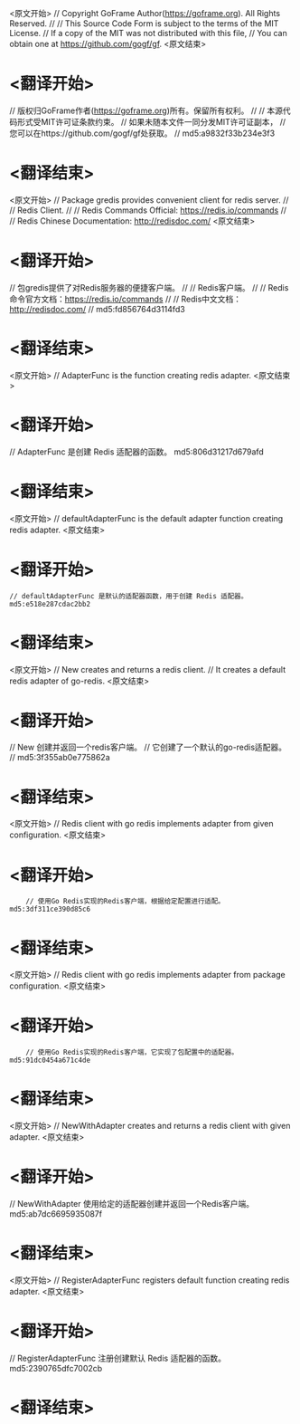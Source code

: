 
<原文开始>
// Copyright GoFrame Author(https://goframe.org). All Rights Reserved.
//
// This Source Code Form is subject to the terms of the MIT License.
// If a copy of the MIT was not distributed with this file,
// You can obtain one at https://github.com/gogf/gf.
<原文结束>

# <翻译开始>
// 版权归GoFrame作者(https://goframe.org)所有。保留所有权利。
//
// 本源代码形式受MIT许可证条款约束。
// 如果未随本文件一同分发MIT许可证副本，
// 您可以在https://github.com/gogf/gf处获取。
// md5:a9832f33b234e3f3
# <翻译结束>


<原文开始>
// Package gredis provides convenient client for redis server.
//
// Redis Client.
//
// Redis Commands Official: https://redis.io/commands
//
// Redis Chinese Documentation: http://redisdoc.com/
<原文结束>

# <翻译开始>
// 包gredis提供了对Redis服务器的便捷客户端。
//
// Redis客户端。
//
// Redis命令官方文档：https://redis.io/commands
//
// Redis中文文档：http://redisdoc.com/
// md5:fd856764d3114fd3
# <翻译结束>


<原文开始>
// AdapterFunc is the function creating redis adapter.
<原文结束>

# <翻译开始>
// AdapterFunc 是创建 Redis 适配器的函数。 md5:806d31217d679afd
# <翻译结束>


<原文开始>
// defaultAdapterFunc is the default adapter function creating redis adapter.
<原文结束>

# <翻译开始>
	// defaultAdapterFunc 是默认的适配器函数，用于创建 Redis 适配器。 md5:e518e287cdac2bb2
# <翻译结束>


<原文开始>
// New creates and returns a redis client.
// It creates a default redis adapter of go-redis.
<原文结束>

# <翻译开始>
// New 创建并返回一个redis客户端。
// 它创建了一个默认的go-redis适配器。
// md5:3f355ab0e775862a
# <翻译结束>


<原文开始>
// Redis client with go redis implements adapter from given configuration.
<原文结束>

# <翻译开始>
		// 使用Go Redis实现的Redis客户端，根据给定配置进行适配。 md5:3df311ce390d85c6
# <翻译结束>


<原文开始>
// Redis client with go redis implements adapter from package configuration.
<原文结束>

# <翻译开始>
		// 使用Go Redis实现的Redis客户端，它实现了包配置中的适配器。 md5:91dc0454a671c4de
# <翻译结束>


<原文开始>
// NewWithAdapter creates and returns a redis client with given adapter.
<原文结束>

# <翻译开始>
// NewWithAdapter 使用给定的适配器创建并返回一个Redis客户端。 md5:ab7dc6695935087f
# <翻译结束>


<原文开始>
// RegisterAdapterFunc registers default function creating redis adapter.
<原文结束>

# <翻译开始>
// RegisterAdapterFunc 注册创建默认 Redis 适配器的函数。 md5:2390765dfc7002cb
# <翻译结束>

